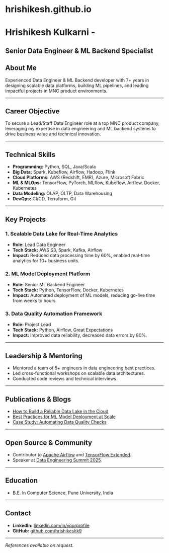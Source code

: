 # hrishikesh.github.io

# Hrishikesh Kulkarni - 
## Senior Data Engineer & ML Backend Specialist

## About Me
Experienced Data Engineer & ML Backend developer with 7+ years in designing scalable data platforms, building ML pipelines, and leading impactful projects in MNC product environments.

---

## Career Objective
To secure a Lead/Staff Data Engineer role at a top MNC product company, leveraging my expertise in data engineering and ML backend systems to drive business value and technical innovation.

---

## Technical Skills

- **Programming:** Python, SQL, Java/Scala
- **Big Data:** Spark, Kubeflow, Airflow, Hadoop, Flink
- **Cloud Platforms:** AWS (Redshift, EMR), Azure, Microsoft Fabric
- **ML & MLOps:** TensorFlow, PyTorch, MLflow, Kubeflow, Airflow, Docker, Kubernetes
- **Data Modeling:** OLAP, OLTP, Data Warehousing
- **DevOps:** CI/CD, Terraform, Git

---

## Key Projects

### 1. Scalable Data Lake for Real-Time Analytics
- **Role:** Lead Data Engineer
- **Tech Stack:** AWS S3, Spark, Kafka, Airflow
- **Impact:** Reduced data processing time by 60%, enabled real-time analytics for 10+ business units.

### 2. ML Model Deployment Platform
- **Role:** Senior ML Backend Engineer
- **Tech Stack:** Python, TensorFlow, Docker, Kubernetes
- **Impact:** Automated deployment of ML models, reducing go-live time from weeks to hours.

### 3. Data Quality Automation Framework
- **Role:** Project Lead
- **Tech Stack:** Python, Airflow, Great Expectations
- **Impact:** Improved data reliability, decreased data errors by 80%.

---

## Leadership & Mentoring

- Mentored a team of 5+ engineers in data engineering best practices.
- Led cross-functional workshops on scalable data architectures.
- Conducted code reviews and technical interviews.

---

## Publications & Blogs

- [How to Build a Reliable Data Lake in the Cloud](#)
- [Best Practices for ML Model Deployment at Scale](#)
- [Case Study: Automating Data Quality Checks](#)

---

## Open Source & Community

- Contributor to [Apache Airflow](#) and [TensorFlow Extended](#).
- Speaker at [Data Engineering Summit 2025](#).

---

## Education

- B.E. in Computer Science, Pune University, India

---

## Contact

- **LinkedIn:** [linkedin.com/in/yourprofile](#)
- **GitHub:** [github.com/hrishikeshk9](#)

---

*References available on request.*
